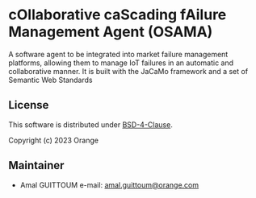 # cOllaborative caScading fAilure Management Agent (OSAMA)
A software agent to be integrated into market failure management platforms, allowing them to manage IoT failures in an automatic and collaborative manner. It is built with the JaCaMo framework and a set of Semantic Web Standards
## License
 
 This software is distributed under [BSD-4-Clause](LICENSE.txt). 

Copyright (c) 2023 Orange


## Maintainer
 
 * Amal GUITTOUM e-mail: amal.guittoum@orange.com
